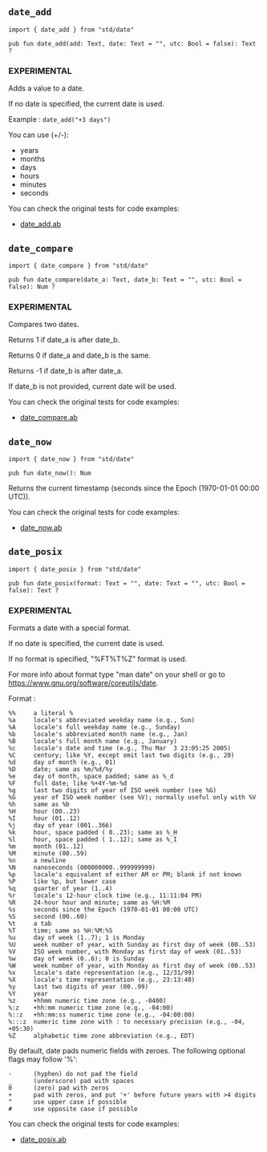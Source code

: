 ## `date_add`

```ab
import { date_add } from "std/date"
```

```ab
pub fun date_add(add: Text, date: Text = "", utc: Bool = false): Text ? 
```

### EXPERIMENTAL

Adds a value to a date.

If no date is specified, the current date is used.

Example : `date_add("+3 days")`

You can use (+/-):

- years
- months
- days
- hours
- minutes
- seconds

You can check the original tests for code examples:
* [date_add.ab](https://github.com/amber-lang/amber/blob/0.4.0-alpha/src/tests/stdlib/date_add.ab)

## `date_compare`

```ab
import { date_compare } from "std/date"
```

```ab
pub fun date_compare(date_a: Text, date_b: Text = "", utc: Bool = false): Num ? 
```

### EXPERIMENTAL
Compares two dates.

Returns 1 if date_a is after date_b.

Returns 0 if date_a and date_b is the same.

Returns -1 if date_b is after date_a.

If date_b is not provided, current date will be used.

You can check the original tests for code examples:
* [date_compare.ab](https://github.com/amber-lang/amber/blob/0.4.0-alpha/src/tests/stdlib/date_compare.ab)

## `date_now`

```ab
import { date_now } from "std/date"
```

```ab
pub fun date_now(): Num 
```

Returns the current timestamp (seconds since the Epoch (1970-01-01 00:00 UTC)).

You can check the original tests for code examples:
* [date_now.ab](https://github.com/amber-lang/amber/blob/0.4.0-alpha/src/tests/stdlib/date_now.ab)

## `date_posix`

```ab
import { date_posix } from "std/date"
```

```ab
pub fun date_posix(format: Text = "", date: Text = "", utc: Bool = false): Text ? 
```

### EXPERIMENTAL

Formats a date with a special format.

If no date is specified, the current date is used.

If no format is specified, "%FT%T%Z" format is used.

For more info about format type "man date" on your shell or go to <https://www.gnu.org/software/coreutils/date>.

Format :
```
%%     a literal %
%a     locale's abbreviated weekday name (e.g., Sun)
%A     locale's full weekday name (e.g., Sunday)
%b     locale's abbreviated month name (e.g., Jan)
%B     locale's full month name (e.g., January)
%c     locale's date and time (e.g., Thu Mar  3 23:05:25 2005)
%C     century; like %Y, except omit last two digits (e.g., 20)
%d     day of month (e.g., 01)
%D     date; same as %m/%d/%y
%e     day of month, space padded; same as %_d
%F     full date; like %+4Y-%m-%d
%g     last two digits of year of ISO week number (see %G)
%G     year of ISO week number (see %V); normally useful only with %V
%h     same as %b
%H     hour (00..23)
%I     hour (01..12)
%j     day of year (001..366)
%k     hour, space padded ( 0..23); same as %_H
%l     hour, space padded ( 1..12); same as %_I
%m     month (01..12)
%M     minute (00..59)
%n     a newline
%N     nanoseconds (000000000..999999999)
%p     locale's equivalent of either AM or PM; blank if not known
%P     like %p, but lower case
%q     quarter of year (1..4)
%r     locale's 12-hour clock time (e.g., 11:11:04 PM)
%R     24-hour hour and minute; same as %H:%M
%s     seconds since the Epoch (1970-01-01 00:00 UTC)
%S     second (00..60)
%t     a tab
%T     time; same as %H:%M:%S
%u     day of week (1..7); 1 is Monday
%U     week number of year, with Sunday as first day of week (00..53)
%V     ISO week number, with Monday as first day of week (01..53)
%w     day of week (0..6); 0 is Sunday
%W     week number of year, with Monday as first day of week (00..53)
%x     locale's date representation (e.g., 12/31/99)
%X     locale's time representation (e.g., 23:13:48)
%y     last two digits of year (00..99)
%Y     year
%z     +hhmm numeric time zone (e.g., -0400)
%:z    +hh:mm numeric time zone (e.g., -04:00)
%::z   +hh:mm:ss numeric time zone (e.g., -04:00:00)
%:::z  numeric time zone with : to necessary precision (e.g., -04, +05:30)
%Z     alphabetic time zone abbreviation (e.g., EDT)
```

By default, date pads numeric fields with zeroes.  The following optional flags may follow '%':

```
-      (hyphen) do not pad the field
_      (underscore) pad with spaces
0      (zero) pad with zeros
+      pad with zeros, and put '+' before future years with >4 digits
^      use upper case if possible
#      use opposite case if possible
```

You can check the original tests for code examples:
* [date_posix.ab](https://github.com/amber-lang/amber/blob/0.4.0-alpha/src/tests/stdlib/date_posix.ab)

